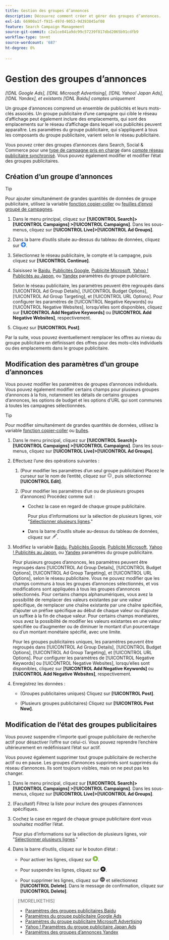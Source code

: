 ```yaml
---
title: Gestion des groupes d’annonces
description: Découvrez comment créer et gérer des groupes d’annonces.
exl-id: 66900a1f-f915-497d-9053-9d393845af08
feature: Search Campaign Management
source-git-commit: c2a1ce841a9dc99c57239f817dbd2065b91cdfb9
workflow-type: tm+mt
source-wordcount: '687'
ht-degree: 0%

---
```


# Gestion des groupes d’annonces

*[!DNL Google Ads], [!DNL Microsoft Advertising], [!DNL Yahoo! Japan Ads], [!DNL Yandex], et existants [!DNL Baidu] comptes uniquement*

Un groupe d’annonces comprend un ensemble de publicités et leurs mots-clés associés. Un groupe publicitaire d’une campagne qui cible le réseau d’affichage peut également inclure des emplacements, qui sont des emplacements sur le réseau d’affichage dans lequel vos publicités peuvent apparaître. Les paramètres du groupe publicitaire, qui s’appliquent à tous les composants du groupe publicitaire, varient selon le réseau publicitaire.

Vous pouvez créer des groupes d’annonces dans Search, Social &amp; Commerce pour une [type de campagne pris en charge](/help/search-social-commerce/introduction/supported-inventory.md) dans [compte réseau publicitaire synchronisé](/help/search-social-commerce/campaign-management/accounts/ad-network-account-about.md). Vous pouvez également modifier et modifier l’état des groupes publicitaires.

## Création d’un groupe d’annonces

>[!TIP]
>
>Pour ajouter simultanément de grandes quantités de données de groupe publicitaire, utilisez la variable [fonction copier-coller](/help/search-social-commerce/campaign-management/campaigns/copy-paste.md) ou [feuilles d’envoi groupé de campagnes](/help/search-social-commerce/campaign-management/bulksheets/bulksheet-about.md).

1. Dans le menu principal, cliquez sur **[!UICONTROL Search]> [!UICONTROL Campaigns] >[!UICONTROL Campaigns]**. Dans les sous-menus, cliquez sur **[!UICONTROL Live]>[!UICONTROL Ad Groups]**.

1. Dans la barre d’outils située au-dessus du tableau de données, cliquez sur ![Créer](/help/search-social-commerce/assets/add.png "Créer").

1. Sélectionnez le réseau publicitaire, le compte et la campagne, puis cliquez sur **[!UICONTROL Continue]**.

1. Saisissez le [Baidu](/help/search-social-commerce/campaign-management/campaigns/ad-group-settings-baidu.md), [Publicités Google](/help/search-social-commerce/campaign-management/campaigns/ad-group-settings-google.md), [Publicité Microsoft](/help/search-social-commerce/campaign-management/campaigns/ad-group-settings-microsoft.md), [Yahoo ! Publicités au Japon](/help/search-social-commerce/campaign-management/campaigns/ad-group-settings-yahoo-japan.md), ou [Yandex](/help/search-social-commerce/campaign-management/campaigns/ad-group-settings-yandex.md) paramètres du groupe publicitaire.

   Selon le réseau publicitaire, les paramètres peuvent être regroupés dans [!UICONTROL Ad Group Details], [!UICONTROL Budget Options], [!UICONTROL Ad Group Targeting], et [!UICONTROL URL Options]. Pour configurer les paramètres de [!UICONTROL Negative Keywords] ou [!UICONTROL Negative Websites], lorsqu’elles sont disponibles, cliquez sur **[!UICONTROL Add Negative Keywords]** ou **[!UICONTROL Add Negative Websites]**, respectivement.

1. Cliquez sur **[!UICONTROL Post]**.

Par la suite, vous pouvez éventuellement remplacer les offres au niveau du groupe publicitaire en définissant des offres pour des mots-clés individuels ou des emplacements dans le groupe publicitaire.

## Modification des paramètres d’un groupe d’annonces

Vous pouvez modifier les paramètres de groupes d’annonces individuels. Vous pouvez également modifier certains champs pour plusieurs groupes d’annonces à la fois, notamment les détails de certains groupes d’annonces, les options de budget et les options d’URL qui sont communes à toutes les campagnes sélectionnées.

>[!TIP]
>
>Pour modifier simultanément de grandes quantités de données, utilisez la variable [fonction copier-coller](/help/search-social-commerce/campaign-management/campaigns/copy-paste.md) ou [bulles](/help/search-social-commerce/campaign-management/bulksheets/bulksheet-about.md).

1. Dans le menu principal, cliquez sur **[!UICONTROL Search]> [!UICONTROL Campaigns] >[!UICONTROL Campaigns]**. Dans les sous-menus, cliquez sur **[!UICONTROL Live]>[!UICONTROL Ad Groups]**.

1. Effectuez l’une des opérations suivantes :

   1. (Pour modifier les paramètres d’un seul groupe publicitaire) Placez le curseur sur le nom de l’entité, cliquez sur ![Icône Menu](/help/search-social-commerce/assets/arrow-dropdown-menu.png "Icône Menu"), puis sélectionnez **[!UICONTROL Edit]**.

   1. (Pour modifier les paramètres d’un ou de plusieurs groupes d’annonces) Procédez comme suit :

      * Cochez la case en regard de chaque groupe publicitaire.

        Pour plus d’informations sur la sélection de plusieurs lignes, voir &quot;[Sélectionner plusieurs lignes](/help/search-social-commerce/common-tasks/navigation-editing-selection/multiple-rows-select.md).&quot;

      * Dans la barre d’outils située au-dessus du tableau de données, cliquez sur ![Modifier](/help/search-social-commerce/assets/edit.png "Modifier").

1. Modifiez la variable [Baidu](/help/search-social-commerce/campaign-management/campaigns/ad-group-settings-baidu.md), [Publicités Google](/help/search-social-commerce/campaign-management/campaigns/ad-group-settings-google.md), [Publicité Microsoft](/help/search-social-commerce/campaign-management/campaigns/ad-group-settings-microsoft.md), [Yahoo ! Publicités au Japon](/help/search-social-commerce/campaign-management/campaigns/ad-group-settings-yahoo-japan.md), ou [Yandex](/help/search-social-commerce/campaign-management/campaigns/ad-group-settings-yandex.md) paramètres du groupe publicitaire.

   Pour plusieurs groupes d’annonces, les paramètres peuvent être regroupés dans [!UICONTROL Ad Group Details], [!UICONTROL Budget Options], [!UICONTROL Ad Group Targeting], et [!UICONTROL URL Options], selon le réseau publicitaire. Vous ne pouvez modifier que les champs communs à tous les groupes d’annonces sélectionnés, et vos modifications sont appliquées à tous les groupes d’annonces sélectionnés. Pour certains champs alphanumériques, vous avez la possibilité de remplacer des valeurs existantes par une valeur spécifique, de remplacer une chaîne existante par une chaîne spécifiée, d’ajouter un préfixe spécifique au début de chaque valeur ou d’ajouter un suffixe à la fin de chaque valeur. Pour certains champs monétaires, vous avez la possibilité de modifier les valeurs existantes en une valeur spécifiée ou d’augmenter ou de diminuer le montant d’un pourcentage ou d’un montant monétaire spécifié, avec une limite.

   Pour les groupes publicitaires uniques, les paramètres peuvent être regroupés dans [!UICONTROL Ad Group Details], [!UICONTROL Budget Options], [!UICONTROL Ad Group Targeting], et [!UICONTROL URL Options]. Pour configurer les paramètres de [!UICONTROL Negative Keywords] ou [!UICONTROL Negative Websites], lorsqu’elles sont disponibles, cliquez sur **[!UICONTROL Add Negative Keywords]** ou **[!UICONTROL Add Negative Websites]**, respectivement.

1. Enregistrez les données :

   * (Groupes publicitaires uniques) Cliquez sur **[!UICONTROL Post]**.

   * (Plusieurs groupes publicitaires) Cliquez sur **[!UICONTROL Post Now]**.

## Modification de l’état des groupes publicitaires

Vous pouvez suspendre n’importe quel groupe publicitaire de recherche actif pour désactiver l’offre sur celui-ci. Vous pouvez reprendre l’enchère ultérieurement en redéfinissant l’état sur actif.

Vous pouvez également supprimer tout groupe publicitaire de recherche actif ou en pause. Les groupes d’annonces supprimés sont supprimés du réseau d’annonces. Ils sont toujours visibles, mais on ne peut pas les changer.

1. Dans le menu principal, cliquez sur **[!UICONTROL Search]> [!UICONTROL Campaigns] >[!UICONTROL Campaigns]**. Dans les sous-menus, cliquez sur **[!UICONTROL Live]>[!UICONTROL Ad Groups]**.

1. (Facultatif) Filtrez la liste pour inclure des groupes d’annonces spécifiques.

1. Cochez la case en regard de chaque groupe publicitaire dont vous souhaitez modifier l’état.

   Pour plus d’informations sur la sélection de plusieurs lignes, voir &quot;[Sélectionner plusieurs lignes](/help/search-social-commerce/common-tasks/navigation-editing-selection/multiple-rows-select.md).&quot;

1. Dans la barre d’outils, cliquez sur le bouton d’état :
   * Pour activer les lignes, cliquez sur ![Activer](/help/search-social-commerce/assets/activate.png "Activer").

   * Pour suspendre les lignes, cliquez sur ![Pause](/help/search-social-commerce/assets/pause.png "Pause").

   * Pour supprimer les lignes, cliquez sur ![Plus](/help/search-social-commerce/assets/more.png "Plus") et sélectionnez **[!UICONTROL Delete]**. Dans le message de confirmation, cliquez sur **[!UICONTROL Delete]**.

>[!MORELIKETHIS]
>
>* [Paramètres des groupes publicitaires Baidu](/help/search-social-commerce/campaign-management/campaigns/ad-group-settings-baidu.md)
>* [Paramètres du groupe publicitaire Google Ads](/help/search-social-commerce/campaign-management/campaigns/ad-group-settings-google.md)
>* [Paramètres du groupe publicitaire Microsoft Advertising](/help/search-social-commerce/campaign-management/campaigns/ad-group-settings-microsoft.md)
>* [Yahoo ! Paramètres du groupe publicitaire Japan Ads](/help/search-social-commerce/campaign-management/campaigns/ad-group-settings-yahoo-japan.md)
>* [Paramètres des groupes d’annonces Yandex](/help/search-social-commerce/campaign-management/campaigns/ad-group-settings-yandex.md)

